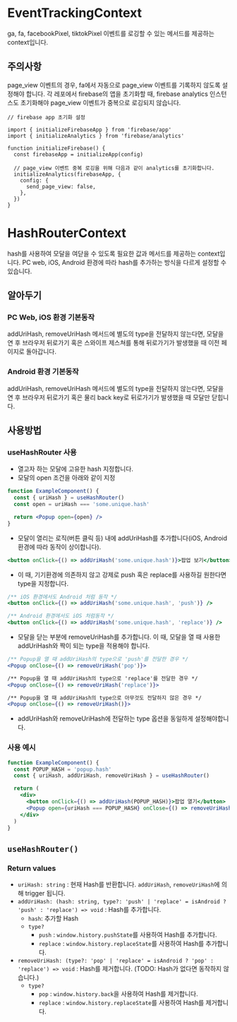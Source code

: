 # EventTrackingContext

ga, fa, facebookPixel, tiktokPixel 이벤트를 로깅할 수 있는 메서드를 제공하는 context입니다.

## 주의사항

page_view 이벤트의 경우, fa에서 자동으로 page_view 이벤트를 기록하지 않도록 설정해야 합니다. 각 레포에서 firebase의 앱을 초기화할 때, firebase analytics 인스턴스도 초기화해야 page_view 이벤트가 중복으로 로깅되지 않습니다.

```
// firebase app 초기화 설정

import { initializeFirebaseApp } from 'firebase/app'
import { initializeAnalytics } from 'firebase/analytics'

function initializeFirebase() {
  const firebaseApp = initializeApp(config)

  // page_view 이벤트 중복 로깅을 위해 다음과 같이 analytics를 초기화합니다.
  initializeAnalytics(firebaseApp, {
    config: {
      send_page_view: false,
    },
  })
}
```

# HashRouterContext

hash를 사용하여 모달을 여닫을 수 있도록 필요한 값과 메서드를 제공하는 context입니다.
PC web, iOS, Android 환경에 따라 hash를 추가하는 방식을 다르게 설정할 수 있습니다.

## 알아두기

### PC Web, iOS 환경 기본동작

addUriHash, removeUriHash 메서드에 별도의 type을 전달하지 않는다면, 모달을 연 후 브라우저 뒤로가기 혹은 스와이프 제스쳐를 통해 뒤로가기가 발생했을 때 이전 페이지로 돌아갑니다.

### Android 환경 기본동작

addUriHash, removeUriHash 메서드에 별도의 type을 전달하지 않는다면, 모달을 연 후 브라우저 뒤로가기 혹은 물리 back key로 뒤로가기가 발생했을 때 모달만 닫힙니다.

## 사용방법

### useHashRouter 사용

- 열고자 하는 모달에 고유한 hash 지정합니다.
- 모달의 open 조건을 아래와 같이 지정

```jsx
function ExampleComponent() {
  const { uriHash } = useHashRouter()
  const open = uriHash === 'some.unique.hash'

  return <Popup open={open} />
}
```

- 모달이 열리는 로직(버튼 클릭 등) 내에 addUriHash를 추가합니다(iOS, Android 환경에 따라 동작이 상이합니다).

```jsx
<button onClick={() => addUriHash('some.unique.hash')}>팝업 보기</button>
```

- 이 때, 기기환경에 의존하지 않고 강제로 push 혹은 replace를 사용하길 원한다면 type을 지정합니다.

```jsx
/** iOS 환경에서도 Android 처럼 동작 */
<button onClick={() => addUriHash('some.unique.hash', 'push')} />

/** Android 환경에서도 iOS 처럼동작 */
<button onClick={() => addUriHash('some.unique.hash', 'replace')} />
```

- 모달을 닫는 부분에 removeUriHash를 추가합니다. 이 때, 모달을 열 때 사용한 addUriHash와 짝이 되는 type을 적용해야 합니다.

```jsx
/** Popup을 열 때 addUriHash의 type으로 'push'를 전달한 경우 */
<Popup onClose={() => removeUriHash('pop')}>

/** Popup을 열 때 addUriHash의 type으로 'replace'를 전달한 경우 */
<Popup onClose={() => removeUriHash('replace')}>

/** Popup을 열 때 addUriHash의 type으로 아무것도 전달하지 않은 경우 */
<Popup onClose={() => removeUriHash()}>
```

- addUriHash와 removeUriHash에 전달하는 type 옵션을 동일하게 설정해야합니다.

### 사용 예시

```jsx
function ExampleComponent() {
  const POPUP_HASH = 'popup.hash'
  const { uriHash, addUriHash, removeUriHash } = useHashRouter()

  return (
    <div>
      <button onClick={() => addUriHash(POPUP_HASH)}>팝업 열기</button>
      <Popup open={uriHash === POPUP_HASH} onClose={() => removeUriHash()} />
    </div>
  )
}
```

## `useHashRouter()`

### Return values

- `uriHash: string` : 현재 Hash를 반환합니다. `addUriHash`, `removeUriHash`에 의해 trigger 됩니다.
- `addUriHash: (hash: string, type?: 'push' | 'replace' = isAndroid ? 'push' : 'replace') => void` : Hash를 추가합니다.
  - `hash`: 추가할 Hash
  - `type?`
    - `push` : `window.history.pushState`를 사용하여 Hash를 추가합니다.
    - `replace` : `window.history.replaceState`를 사용하여 Hash를 추가합니다.
- `removeUriHash: (type?: 'pop' | 'replace' = isAndroid ? 'pop' : 'replace') => void` : Hash를 제거합니다. (TODO: Hash가 없다면 동작하지 않습니다.)
  - `type?`
    - `pop` : `window.history.back`을 사용하여 Hash를 제거합니다.
    - `replace` : `window.history.replaceState`를 사용하여 Hash를 제거합니다.
